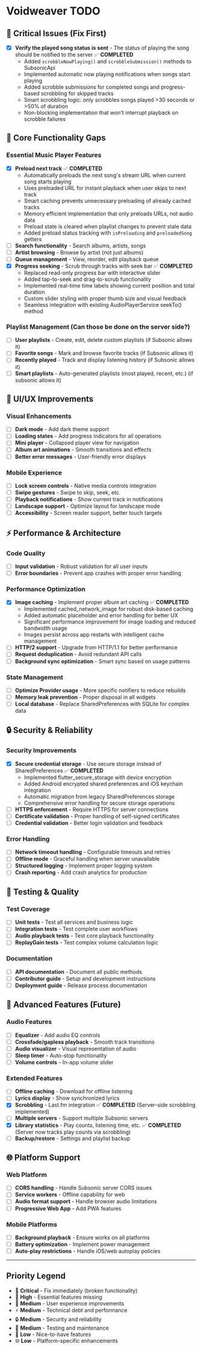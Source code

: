 # Voidweaver TODO

## 🚨 Critical Issues (Fix First)
- [x] **Verify the played song status is sent** - The status of playing the song should be notified to the server ✅ **COMPLETED**
  - Added `scrobbleNowPlaying()` and `scrobbleSubmission()` methods to SubsonicApi 
  - Implemented automatic now playing notifications when songs start playing
  - Added scrobble submissions for completed songs and progress-based scrobbling for skipped tracks
  - Smart scrobbling logic: only scrobbles songs played >30 seconds or >50% of duration
  - Non-blocking implementation that won't interrupt playback on scrobble failures

## 🔧 Core Functionality Gaps

### Essential Music Player Features
- [x] **Preload next track** ✅ **COMPLETED**
  - Automatically preloads the next song's stream URL when current song starts playing
  - Uses preloaded URL for instant playback when user skips to next track
  - Smart caching prevents unnecessary preloading of already cached tracks
  - Memory efficient implementation that only preloads URLs, not audio data
  - Preload state is cleared when playlist changes to prevent stale data
  - Added preload status tracking with `isPreloading` and `preloadedSong` getters
- [ ] **Search functionality** - Search albums, artists, songs
- [ ] **Artist browsing** - Browse by artist (not just albums)
- [ ] **Queue management** - View, reorder, edit playback queue
- [x] **Progress seeking** - Scrub through tracks with seek bar ✅ **COMPLETED**
  - Replaced read-only progress bar with interactive slider
  - Added tap-to-seek and drag-to-scrub functionality
  - Implemented real-time time labels showing current position and total duration
  - Custom slider styling with proper thumb size and visual feedback
  - Seamless integration with existing AudioPlayerService seekTo() method

### Playlist Management (Can those be done on the server side?)
- [ ] **User playlists** - Create, edit, delete custom playlists (if Subsonic allows it)
- [ ] **Favorite songs** - Mark and browse favorite tracks (if Subsonic allows it)
- [ ] **Recently played** - Track and display listening history (if Subsonic allows it)
- [ ] **Smart playlists** - Auto-generated playlists (most played, recent, etc.) (if subsonic allows it)

## 🎨 UI/UX Improvements

### Visual Enhancements
- [ ] **Dark mode** - Add dark theme support
- [ ] **Loading states** - Add progress indicators for all operations
- [ ] **Mini player** - Collapsed player view for navigation
- [ ] **Album art animations** - Smooth transitions and effects
- [ ] **Better error messages** - User-friendly error displays

### Mobile Experience
- [ ] **Lock screen controls** - Native media controls integration
- [ ] **Swipe gestures** - Swipe to skip, seek, etc.
- [ ] **Playback notifications** - Show current track in notifications
- [ ] **Landscape support** - Optimize layout for landscape mode
- [ ] **Accessibility** - Screen reader support, better touch targets

## ⚡ Performance & Architecture

### Code Quality
- [ ] **Input validation** - Robust validation for all user inputs
- [ ] **Error boundaries** - Prevent app crashes with proper error handling

### Performance Optimization
- [x] **Image caching** - Implement proper album art caching ✅ **COMPLETED**
  - Implemented cached_network_image for robust disk-based caching
  - Added automatic placeholder and error handling for better UX
  - Significant performance improvement for image loading and reduced bandwidth usage
  - Images persist across app restarts with intelligent cache management
- [ ] **HTTP/2 support** - Upgrade from HTTP/1.1 for better performance
- [ ] **Request deduplication** - Avoid redundant API calls
- [ ] **Background sync optimization** - Smart sync based on usage patterns

### State Management
- [ ] **Optimize Provider usage** - More specific notifiers to reduce rebuilds
- [ ] **Memory leak prevention** - Proper disposal in all widgets
- [ ] **Local database** - Replace SharedPreferences with SQLite for complex data

## 🔒 Security & Reliability

### Security Improvements
- [x] **Secure credential storage** - Use secure storage instead of SharedPreferences ✅ **COMPLETED**
  - Implemented flutter_secure_storage with device encryption
  - Added Android encrypted shared preferences and iOS keychain integration
  - Automatic migration from legacy SharedPreferences storage
  - Comprehensive error handling for secure storage operations
- [ ] **HTTPS enforcement** - Require HTTPS for server connections
- [ ] **Certificate validation** - Proper handling of self-signed certificates
- [ ] **Credential validation** - Better login validation and feedback

### Error Handling
- [ ] **Network timeout handling** - Configurable timeouts and retries
- [ ] **Offline mode** - Graceful handling when server unavailable
- [ ] **Structured logging** - Implement proper logging system
- [ ] **Crash reporting** - Add crash analytics for production

## 🧪 Testing & Quality

### Test Coverage
- [ ] **Unit tests** - Test all services and business logic
- [ ] **Integration tests** - Test complete user workflows
- [ ] **Audio playback tests** - Test core playback functionality
- [ ] **ReplayGain tests** - Test complex volume calculation logic

### Documentation
- [ ] **API documentation** - Document all public methods
- [ ] **Contributor guide** - Setup and development instructions
- [ ] **Deployment guide** - Release process documentation

## 🎵 Advanced Features (Future)

### Audio Features
- [ ] **Equalizer** - Add audio EQ controls
- [ ] **Crossfade/gapless playback** - Smooth track transitions
- [ ] **Audio visualizer** - Visual representation of audio
- [ ] **Sleep timer** - Auto-stop functionality
- [ ] **Volume controls** - In-app volume slider

### Extended Features
- [ ] **Offline caching** - Download for offline listening
- [ ] **Lyrics display** - Show synchronized lyrics
- [x] **Scrobbling** - Last.fm integration ✅ **COMPLETED** (Server-side scrobbling implemented)
- [ ] **Multiple servers** - Support multiple Subsonic servers
- [x] **Library statistics** - Play counts, listening time, etc. ✅ **COMPLETED** (Server now tracks play counts via scrobbling)
- [ ] **Backup/restore** - Settings and playlist backup

## 🌐 Platform Support

### Web Platform
- [ ] **CORS handling** - Handle Subsonic server CORS issues
- [ ] **Service workers** - Offline capability for web
- [ ] **Audio format support** - Handle browser audio limitations
- [ ] **Progressive Web App** - Add PWA features

### Mobile Platforms
- [ ] **Background playback** - Ensure works on all platforms
- [ ] **Battery optimization** - Implement power management
- [ ] **Auto-play restrictions** - Handle iOS/web autoplay policies

---

## Priority Legend
- 🚨 **Critical** - Fix immediately (broken functionality)
- 🔧 **High** - Essential features missing
- 🎨 **Medium** - User experience improvements
- ⚡ **Medium** - Technical debt and performance
- 🔒 **Medium** - Security and reliability
- 🧪 **Medium** - Testing and maintenance
- 🎵 **Low** - Nice-to-have features
- 🌐 **Low** - Platform-specific enhancements
